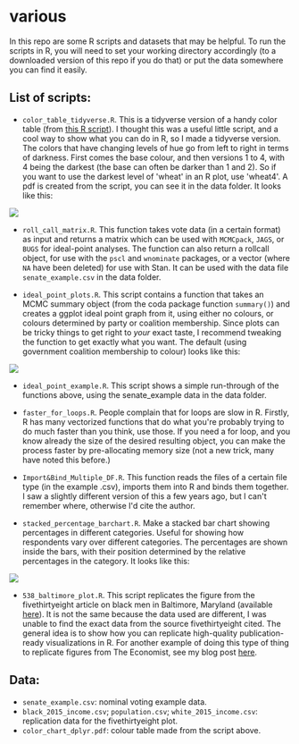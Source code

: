 # various

In this repo are some R scripts and datasets that may be helpful. To run the scripts in R, you will need to set your working directory accordingly (to a downloaded version of this repo if you do that) or put the data somewhere you can find it easily.  

## List of scripts:  

 - `color_table_tidyverse.R`. This is a tidyverse version of a handy color table (from [this R script](https://github.com/hdugan/rColorTable/blob/master/rColorTable.R)). I thought this was a useful little script, and a cool way to show what you can do in R, so I made a tidyverse version. The colors that have changing levels of hue go from left to right in terms of darkness. First comes the base colour, and then versions 1 to 4, with 4 being the darkest (the base can often be darker than 1 and 2). So if you want to use the darkest level of 'wheat' in an R plot, use 'wheat4'. A pdf is created from the script, you can see it in the data folder. It looks like this:  
 
 <img src = 'http://i.imgur.com/JVXhXyj.png?1'>

 - `roll_call_matrix.R`. This function takes vote data (in a certain format) as input and returns a matrix which can be used with `MCMCpack`, `JAGS`, or `BUGS` for ideal-point analyses. The function can also return a rollcall object, for use with the `pscl` and `wnominate` packages, or a vector (where `NA` have been deleted) for use with Stan. It can be used with the data file `senate_example.csv` in the data folder.    

 - `ideal_point_plots.R`. This script contains a function that takes an MCMC summary object (from the coda package function `summary()`) and creates a ggplot ideal point graph from it, using either no colours, or colours determined by party or coalition membership. Since plots can be tricky things to get right to *your* exact taste, I recommend tweaking the function to get exactly what you want.  The default (using government coalition membership to colour) looks like this:

<img src = 'http://i.imgur.com/NZu0k9w.png'>

 - `ideal_point_example.R`. This script shows a simple run-through of the functions above, using the senate_example data in the data folder.

 - `faster_for_loops.R`. People complain that for loops are slow in R. Firstly, R has many vectorized functions that do what you're probably trying to do much faster than you think, use those. If you need a for loop, and you know already the size of the desired resulting object, you can make the process faster by pre-allocating memory size (not a new trick, many have noted this before.)

 - `Import&Bind_Multiple_DF.R`. This function reads the files of a certain file type (in the example .csv), imports them into R and binds them together. I saw a slightly different version of this a few years ago, but I can't remember where, otherwise I'd cite the author.  

 - `stacked_percentage_barchart.R`. Make a stacked bar chart showing percentages in different categories. Useful for showing how respondents vary over different categories. The percentages are shown inside the bars, with their position determined by the relative percentages in the category. It looks like this:
<img src = "http://i.imgur.com/T55W6vc.png">

 - `538_baltimore_plot.R`. This script replicates the figure from the fivethirtyeight article on black men in Baltimore, Maryland (available [here](http://fivethirtyeight.com/datalab/how-baltimores-young-black-men-are-boxed-in/)). It is not the same because the data used are different, I was unable to find the exact data from the source fivethirtyeight cited. The general idea is to show how you can replicate high-quality publication-ready visualizations in R. For another example of doing this type of thing to replicate figures from The Economist, see my blog post [here](http://robertmyles.github.io/re-creating-plots-from-the-economist-in-r.html).


## Data:
- `senate_example.csv`: nominal voting example data.  
- `black_2015_income.csv`; `population.csv`; `white_2015_income.csv`: replication data for the fivethirtyeight plot.  
- `color_chart_dplyr.pdf`: colour table made from the script above.
